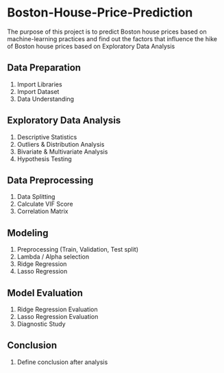 # Boston-House-Price-Prediction
The purpose of this project is to predict Boston house prices based on machine-learning practices and find out the factors that influence the hike of Boston house prices based on Exploratory Data Analysis

## Data Preparation
1. Import Libraries
2. Import Dataset
3. Data Understanding

## Exploratory Data Analysis
1. Descriptive Statistics
2. Outliers & Distribution Analysis
3. Bivariate & Multivariate Analysis
4. Hypothesis Testing

## Data Preprocessing
1. Data Splitting
2. Calculate VIF Score
3. Correlation Matrix

## Modeling
1. Preprocessing (Train, Validation, Test split)
2. Lambda / Alpha selection
3. Ridge Regression
4. Lasso Regression

## Model Evaluation
1. Ridge Regression Evaluation
2. Lasso Regression Evaluation
3. Diagnostic Study

## Conclusion
1. Define conclusion after analysis
